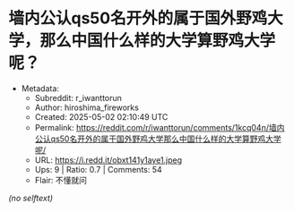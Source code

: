 # 墙内公认qs50名开外的属于国外野鸡大学，那么中国什么样的大学算野鸡大学呢？

- Metadata:
  - Subreddit: r_iwanttorun
  - Author: hiroshima_fireworks
  - Created: 2025-05-02 02:10:49 UTC
  - Permalink: https://reddit.com/r/iwanttorun/comments/1kcq04n/墙内公认qs50名开外的属于国外野鸡大学那么中国什么样的大学算野鸡大学呢/
  - URL: https://i.redd.it/obxt141y1aye1.jpeg
  - Ups: 9 | Ratio: 0.7 | Comments: 54
  - Flair: 不懂就问

_(no selftext)_
